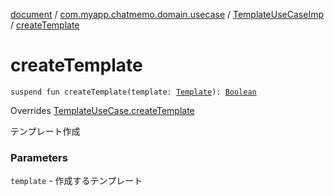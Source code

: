 [document](../../index.md) / [com.myapp.chatmemo.domain.usecase](../index.md) / [TemplateUseCaseImp](index.md) / [createTemplate](./create-template.md)

# createTemplate

`suspend fun createTemplate(template: `[`Template`](../../com.myapp.chatmemo.domain.model.entity/-template/index.md)`): `[`Boolean`](https://kotlinlang.org/api/latest/jvm/stdlib/kotlin/-boolean/index.html)

Overrides [TemplateUseCase.createTemplate](../-template-use-case/create-template.md)

テンプレート作成

### Parameters

`template` - 作成するテンプレート